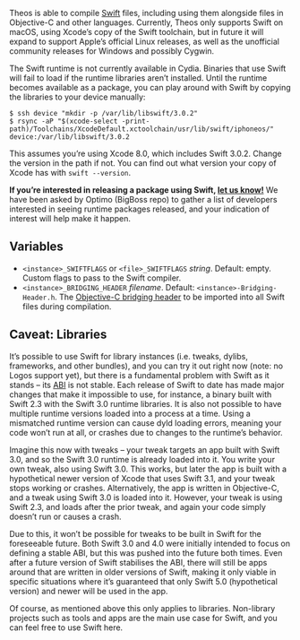 Theos is able to compile [Swift](https://swift.org/) files, including using them alongside files in Objective-C and other languages. Currently, Theos only supports Swift on macOS, using Xcode’s copy of the Swift toolchain, but in future it will expand to support Apple’s official Linux releases, as well as the unofficial community releases for Windows and possibly Cygwin.

The Swift runtime is not currently available in Cydia. Binaries that use Swift will fail to load if the runtime libraries aren’t installed. Until the runtime becomes available as a package, you can play around with Swift by copying the libraries to your device manually:

```console
$ ssh device "mkdir -p /var/lib/libswift/3.0.2"
$ rsync -aP "$(xcode-select -print-path)/Toolchains/XcodeDefault.xctoolchain/usr/lib/swift/iphoneos/" device:/var/lib/libswift/3.0.2
```

This assumes you’re using Xcode 8.0, which includes Swift 3.0.2. Change the version in the path if not. You can find out what version your copy of Xcode has with `swift --version`.

**If you’re interested in releasing a package using Swift, [let us know!](https://twitter.com/theosdev)** We have been asked by Optimo (BigBoss repo) to gather a list of developers interested in seeing runtime packages released, and your indication of interest will help make it happen.

## Variables
* `<instance>_SWIFTFLAGS` or `<file>_SWIFTFLAGS` *string*. Default: empty. Custom flags to pass to the Swift compiler.
* `<instance>_BRIDGING_HEADER` *filename*. Default: `<instance>-Bridging-Header.h`. The [Objective-C bridging header](https://developer.apple.com/library/content/documentation/Swift/Conceptual/BuildingCocoaApps/MixandMatch.html) to be imported into all Swift files during compilation.

## Caveat: Libraries
It’s possible to use Swift for library instances (i.e. tweaks, dylibs, frameworks, and other bundles), and you can try it out right now (note: no Logos support yet), but there is a fundamental problem with Swift as it stands – its [ABI](https://en.wikipedia.org/wiki/Application_binary_interface) is not stable. Each release of Swift to date has made major changes that make it impossible to use, for instance, a binary built with Swift 2.3 with the Swift 3.0 runtime libraries. It is also not possible to have multiple runtime versions loaded into a process at a time. Using a mismatched runtime version can cause dyld loading errors, meaning your code won’t run at all, or crashes due to changes to the runtime’s behavior.

Imagine this now with tweaks – your tweak targets an app built with Swift 3.0, and so the Swift 3.0 runtime is already loaded into it. You write your own tweak, also using Swift 3.0. This works, but later the app is built with a hypothetical newer version of Xcode that uses Swift 3.1, and your tweak stops working or crashes. Alternatively, the app is written in Objective-C, and a tweak using Swift 3.0 is loaded into it. However, your tweak is using Swift 2.3, and loads after the prior tweak, and again your code simply doesn’t run or causes a crash.

Due to this, it won’t be possible for tweaks to be built in Swift for the foreseeable future. Both Swift 3.0 and 4.0 were initially intended to focus on defining a stable ABI, but this was pushed into the future both times. Even after a future version of Swift stabilises the ABI, there will still be apps around that are written in older versions of Swift, making it only viable in specific situations where it’s guaranteed that only Swift 5.0 (hypothetical version) and newer will be used in the app.

Of course, as mentioned above this only applies to libraries. Non-library projects such as tools and apps are the main use case for Swift, and you can feel free to use Swift here.